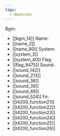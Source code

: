 ```yaml
---
tags:
  - NewScene
---
```

Bgm:
- [[bgm_14]]
Name:
- [[name_2]]
- [[name_80]]
System:
- [[system_3]]
- [[system_40]]
Flag:
- [[flag_9475]]
Sound:
- [[sound_142]]
- [[sound_213]]
- [[sound_38]]
- [[sound_39]]
- [[sound_49]]
- [[sound_524]]
Fn:
- [[t4200_function21]]
- [[t4200_function22]]
- [[t4200_function23]]
- [[t4200_function24]]
- [[t4200_function25]]
- [[t4200_function26]]
